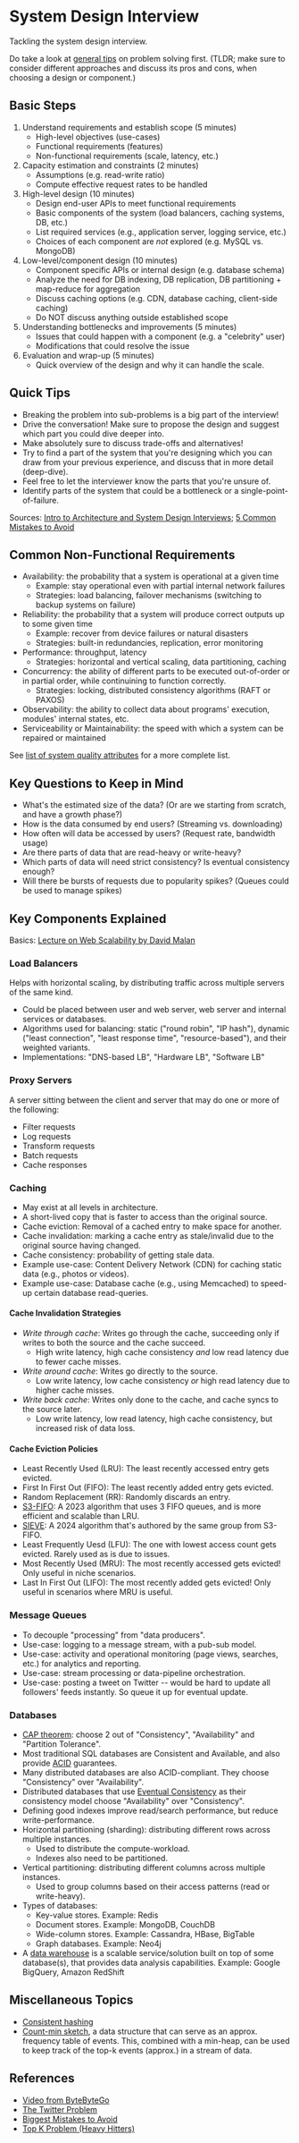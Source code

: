 # System Design Interview

Tackling the system design interview.

Do take a look at [general tips](./general.md) on problem solving first. (TLDR; make sure to consider different approaches and discuss its pros and cons, when choosing a design or component.)

## Basic Steps

1. Understand requirements and establish scope (5 minutes)
   - High-level objectives (use-cases)
   - Functional requirements (features)
   - Non-functional requirements (scale, latency, etc.)
1. Capacity estimation and constraints (2 minutes)
   - Assumptions (e.g. read-write ratio)
   - Compute effective request rates to be handled
1. High-level design (10 minutes)
   - Design end-user APIs to meet functional requirements
   - Basic components of the system (load balancers, caching systems, DB, etc.)
   - List required services (e.g., application server, logging service, etc.)
   - Choices of each component are *not* explored (e.g. MySQL vs. MongoDB)
1. Low-level/component design (10 minutes)
   - Component specific APIs or internal design (e.g. database schema)
   - Analyze the need for DB indexing, DB replication, DB partitioning + map-reduce for aggregation
   - Discuss caching options (e.g. CDN, database caching, client-side caching)
   - Do NOT discuss anything outside established scope
1. Understanding bottlenecks and improvements (5 minutes)
   - Issues that could happen with a component (e.g. a "celebrity" user)
   - Modifications that could resolve the issue
1. Evaluation and wrap-up (5 minutes)
   - Quick overview of the design and why it can handle the scale.

## Quick Tips

- Breaking the problem into sub-problems is a big part of the interview!
- Drive the conversation! Make sure to propose the design and suggest which part you could dive deeper into.
- Make absolutely sure to discuss trade-offs and alternatives!
- Try to find a part of the system that you're designing which you can draw from your previous experience, and discuss that in more detail (deep-dive).
- Feel free to let the interviewer know the parts that you're unsure of.
- Identify parts of the system that could be a bottleneck or a single-point-of-failure.

Sources: [Intro to Architecture and System Design Interviews](https://www.youtube.com/watch?v=ZgdS0EUmn70); [5 Common Mistakes to Avoid](https://www.youtube.com/watch?v=ySfpftMZnoU&list=PLTCrU9sGyburBw9wNOHebv9SjlE4Elv5a&index=29)

## Common Non-Functional Requirements

- Availability: the probability that a system is operational at a given time
  - Example: stay operational even with partial internal network failures
  - Strategies: load balancing, failover mechanisms (switching to backup systems on failure)
- Reliability: the probability that a system will produce correct outputs up to some given time
  - Example: recover from device failures or natural disasters
  - Strategies: built-in redundancies, replication, error monitoring
- Performance: throughput, latency
  - Strategies: horizontal and vertical scaling, data partitioning, caching
- Concurrency: the ability of different parts to be executed out-of-order or in partial order, while continuining to function correctly.
  - Strategies: locking, distributed consistency algorithms (RAFT or PAXOS)
- Observability: the ability to collect data about programs' execution, modules' internal states, etc.
- Serviceability or Maintainability: the speed with which a system can be repaired or maintained

See [list of system quality attributes](https://en.wikipedia.org/wiki/List_of_system_quality_attributes) for a more complete list.

## Key Questions to Keep in Mind

- What's the estimated size of the data? (Or are we starting from scratch, and have a growth phase?)
- How is the data consumed by end users? (Streaming vs. downloading)
- How often will data be accessed by users? (Request rate, bandwidth usage)
- Are there parts of data that are read-heavy or write-heavy?
- Which parts of data will need strict consistency? Is eventual consistency enough?
- Will there be bursts of requests due to popularity spikes? (Queues could be used to manage spikes)

## Key Components Explained

Basics: [Lecture on Web Scalability by David Malan](https://www.youtube.com/watch?v=-W9F__D3oY4)

### Load Balancers

Helps with horizontal scaling, by distributing traffic across multiple servers of the same kind.

- Could be placed between user and web server, web server and internal services or databases.
- Algorithms used for balancing: static ("round robin", "IP hash"), dynamic ("least connection", "least response time", "resource-based"), and their weighted variants.
- Implementations: "DNS-based LB", "Hardware LB", "Software LB"

### Proxy Servers

A server sitting between the client and server that may do one or more of the following:

- Filter requests
- Log requests
- Transform requests
- Batch requests
- Cache responses

### Caching

- May exist at all levels in architecture.
- A short-lived copy that is faster to access than the original source.
- Cache eviction: Removal of a cached entry to make space for another.
- Cache invalidation: marking a cache entry as stale/invalid due to the original source having changed.
- Cache consistency: probability of getting stale data.
- Example use-case: Content Delivery Network (CDN) for caching static data (e.g., photos or videos).
- Example use-case: Database cache (e.g., using Memcached) to speed-up certain database read-queries.

#### Cache Invalidation Strategies

- *Write through cache*: Writes go through the cache, succeeding only if writes to both the source and the cache succeed.
  - High write latency, high cache consistency _and_ low read latency due to fewer cache misses.
- *Write around cache*: Writes go directly to the source.
  - Low write latency, low cache consistency _or_ high read latency due to higher cache misses.
- *Write back cache*: Writes only done to the cache, and cache syncs to the source later.
  - Low write latency, low read latency, high cache consistency, but increased risk of data loss.

#### Cache Eviction Policies

- Least Recently Used (LRU): The least recently accessed entry gets evicted.
- First In First Out (FIFO): The least recently added entry gets evicted.
- Random Replacement (RR): Randomly discards an entry.
- [S3-FIFO](https://s3fifo.com/): A 2023 algorithm that uses 3 FIFO queues, and is more efficient and scalable than LRU.
- [SIEVE](https://sievecache.com/): A 2024 algorithm that's authored by the same group from S3-FIFO.
- Least Frequently Uesd (LFU): The one with lowest access count gets evicted. Rarely used as is due to issues.
- Most Recently Used (MRU): The most recently accessed gets evicted! Only useful in niche scenarios.
- Last In First Out (LIFO): The most recently added gets evicted! Only useful in scenarios where MRU is useful.

### Message Queues

- To decouple "processing" from "data producers".
- Use-case: logging to a message stream, with a pub-sub model.
- Use-case: activity and operational monitoring (page views, searches, etc.) for analytics and reporting.
- Use-case: stream processing or data-pipeline orchestration.
- Use-case: posting a tweet on Twitter -- would be hard to update all followers' feeds instantly. So queue it up for eventual update.

### Databases

- [CAP theorem](https://en.wikipedia.org/wiki/CAP_theorem): choose 2 out of "Consistency", "Availability" and "Partition Tolerance".
- Most traditional SQL databases are Consistent and Available, and also provide [ACID](https://en.wikipedia.org/wiki/ACID) guarantees.
- Many distributed databases are also ACID-compliant. They choose "Consistency" over "Availability".
- Distributed databases that use [Eventual Consistency](https://en.wikipedia.org/wiki/Eventual_consistency) as their consistency model choose "Availability" over "Consistency".
- Defining good indexes improve read/search performance, but reduce write-performance.
- Horizontal partitioning (sharding): distributing different rows across multiple instances.
  - Used to distribute the compute-workload.
  - Indexes also need to be partitioned.
- Vertical partitioning: distributing different columns across multiple instances.
  - Used to group columns based on their access patterns (read or write-heavy).
- Types of databases:
  - Key-value stores. Example: Redis
  - Document stores. Example: MongoDB, CouchDB
  - Wide-column stores. Example: Cassandra, HBase, BigTable
  - Graph databases. Example: Neo4j
- A [data warehouse](https://www.coursera.org/articles/data-warehouse) is a scalable service/solution built on top of some database(s), that provides data analysis capabilities. Example: Google BigQuery, Amazon RedShift

## Miscellaneous Topics

- [Consistent hashing](https://en.wikipedia.org/wiki/Consistent_hashing)
- [Count-min sketch](https://en.wikipedia.org/wiki/Count%E2%80%93min_sketch), a data structure that can serve as an approx. frequency table of events. This, combined with a min-heap, can be used to keep track of the top-k events (approx.) in a stream of data.

## References

- [Video from ByteByteGo](https://www.youtube.com/watch?v=i7twT3x5yv8)
- [The Twitter Problem](https://www.hiredintech.com/system-design/the-twitter-problem/)
- [Biggest Mistakes to Avoid](https://www.youtube.com/watch?v=4Q2fokImKfM)
- [Top K Problem (Heavy Hitters)](https://www.youtube.com/watch?v=kx-XDoPjoHw)
